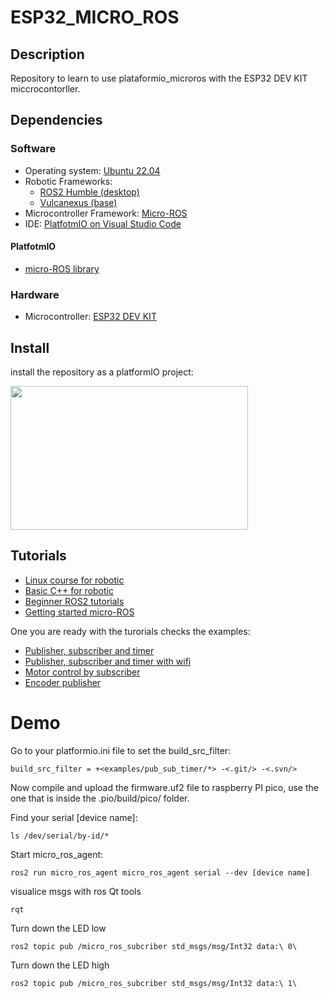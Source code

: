 # ESP32_MICRO_ROS

## Description
Repository to learn to use plataformio_microros with the ESP32 DEV KIT miccrocontorller.

## Dependencies
### Software
* Operating system: [Ubuntu 22.04](https://ubuntu.com/tutorials/install-ubuntu-desktop#1-overview)
* Robotic Frameworks:
  * [ROS2 Humble (desktop)](https://docs.ros.org/en/humble/Installation/Ubuntu-Install-Debians.html)
  * [Vulcanexus (base)](https://docs.vulcanexus.org/en/humble/rst/installation/linux_binary_installation.html)
* Microcontroller Framework: [Micro-ROS](https://micro.ros.org)
* IDE: [PlatfotmIO on Visual Studio Code](https://platformio.org/install/ide?install=vscode)

#### PlatfotmIO
* [micro-ROS library](https://github.com/micro-ROS/micro_ros_platformio)

### Hardware
* Microcontroller: [ESP32 DEV KIT](https://www.espressif.com/en/products/devkits/esp32-devkitc)

## Install
install the repository as a platformIO project:

<p align="left">
  <img width="380" height="230" src="/docs/git_clone_pio.png">
</p>

## Tutorials
* [Linux course for robotic](https://app.theconstructsim.com/courses/linux-for-robotics-40/)
* [Basic C++ for robotic](https://app.theconstructsim.com/courses/59)
* [Beginner ROS2 tutorials](https://docs.ros.org/en/humble/Tutorials/Beginner-CLI-Tools.html)
* [Getting started micro-ROS](https://docs.vulcanexus.org/en/humble/rst/microros_documentation/getting_started/getting_started.html)

One you are ready with the turorials checks the examples:
* [Publisher, subscriber and timer](/src/examples/pub_sub_timer)
* [Publisher, subscriber and timer with wifi](/src/examples/pub_sub_timer_wifi)
* [Motor control by subscriber](/src/examples/sub_motor)
* [Encoder publisher](/src/examples/pub_encoder)

# Demo
Go to your platformio.ini file to set the build_src_filter:
```
build_src_filter = +<examples/pub_sub_timer/*> -<.git/> -<.svn/>
```
Now compile and upload the firmware.uf2 file to raspberry PI pico, use the one that is inside the .pio/build/pico/ folder.

Find your serial [device name]:
```
ls /dev/serial/by-id/*
```
Start micro_ros_agent:
```
ros2 run micro_ros_agent micro_ros_agent serial --dev [device name]
```
visualice msgs with ros Qt tools
```
rqt 
```
Turn down the LED low
```
ros2 topic pub /micro_ros_subcriber std_msgs/msg/Int32 data:\ 0\
```
Turn down the LED high
```
ros2 topic pub /micro_ros_subcriber std_msgs/msg/Int32 data:\ 1\
```
